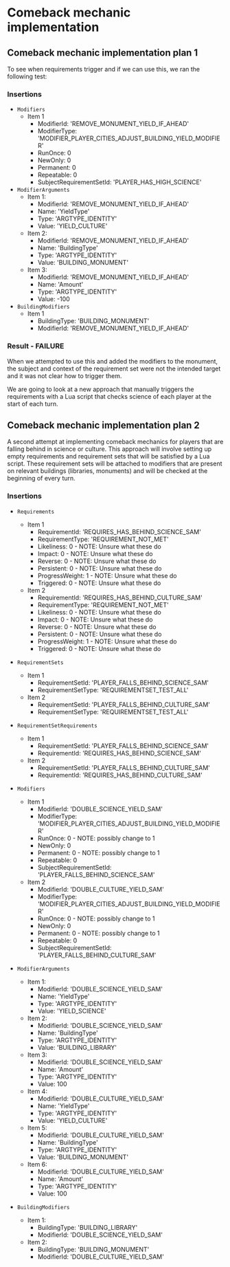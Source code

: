 # Comeback mechanic implementation

## Comeback mechanic implementation plan 1

To see when requirements trigger and if we can use this, we ran the following test:

### Insertions
- `Modifiers`
	- Item 1
		- ModifierId: 'REMOVE_MONUMENT_YIELD_IF_AHEAD'
		- ModifierType: 'MODIFIER_PLAYER_CITIES_ADJUST_BUILDING_YIELD_MODIFIER'
		- RunOnce: 0
		- NewOnly: 0
		- Permanent: 0
		- Repeatable: 0
		- SubjectRequirementSetId: 'PLAYER_HAS_HIGH_SCIENCE'
- `ModifierArguments`
	- Item 1:
		- ModifierId: 'REMOVE_MONUMENT_YIELD_IF_AHEAD'
		- Name: 'YieldType'
		- Type: 'ARGTYPE_IDENTITY'
		- Value: 'YIELD_CULTURE'
	- Item 2:
		- ModifierId: 'REMOVE_MONUMENT_YIELD_IF_AHEAD'
		- Name: 'BuildingType'
		- Type: 'ARGTYPE_IDENTITY'
		- Value: 'BUILDING_MONUMENT'
	- Item 3:
		- ModifierId: 'REMOVE_MONUMENT_YIELD_IF_AHEAD'
		- Name: 'Amount'
		- Type: 'ARGTYPE_IDENTITY'
		- Value: -100
- `BuildingModifiers`
	- Item 1
		- BuildingType: 'BUILDING_MONUMENT'
		- ModifierId: 'REMOVE_MONUMENT_YIELD_IF_AHEAD'
	

### Result - FAILURE
When we attempted to use this and added the modifiers to the monument, the subject and context of the requirement set were not the intended target and it was not clear how to trigger them.

We are going to look at a new approach that manually triggers the requirements with a Lua script that checks science of each player at the start of each turn.

## Comeback mechanic implementation plan 2

A second attempt at implementing comeback mechanics for players that are falling behind in science or culture.
This approach will involve setting up empty requirements and requirement sets that will be satisfied by a Lua script. These requirement sets will be attached to modifiers that are present on relevant buildings (libraries, monuments) and will be checked at the beginning of every turn.

### Insertions
- `Requirements`
	- Item 1
		- RequirementId: 'REQUIRES_HAS_BEHIND_SCIENCE_SAM'
		- RequirementType: 'REQUIREMENT_NOT_MET'
		- Likeliness: 0 - NOTE: Unsure what these do
		- Impact: 0 - NOTE: Unsure what these do
		- Reverse: 0 - NOTE: Unsure what these do
		- Persistent: 0 - NOTE: Unsure what these do
		- ProgressWeight: 1 - NOTE: Unsure what these do
		- Triggered: 0 - NOTE: Unsure what these do
	- Item 2
		- RequirementId: 'REQUIRES_HAS_BEHIND_CULTURE_SAM'
		- RequirementType: 'REQUIREMENT_NOT_MET'
		- Likeliness: 0 - NOTE: Unsure what these do
		- Impact: 0 - NOTE: Unsure what these do
		- Reverse: 0 - NOTE: Unsure what these do
		- Persistent: 0 - NOTE: Unsure what these do
		- ProgressWeight: 1 - NOTE: Unsure what these do
		- Triggered: 0 - NOTE: Unsure what these do

- `RequirementSets`
	- Item 1
		- RequirementSetId: 'PLAYER_FALLS_BEHIND_SCIENCE_SAM'
		- RequirementSetType: 'REQUIREMENTSET_TEST_ALL'
	- Item 2
		- RequirementSetId: 'PLAYER_FALLS_BEHIND_CULTURE_SAM'
		- RequirementSetType: 'REQUIREMENTSET_TEST_ALL'

- `RequirementSetRequirements`
	- Item 1
		- RequirementSetId: 'PLAYER_FALLS_BEHIND_SCIENCE_SAM'
		- RequirementId: 'REQUIRES_HAS_BEHIND_SCIENCE_SAM'
	- Item 2
		- RequirementSetId: 'PLAYER_FALLS_BEHIND_CULTURE_SAM'
		- RequirementId: 'REQUIRES_HAS_BEHIND_CULTURE_SAM'
		
- `Modifiers`
	- Item 1
		- ModifierId: 'DOUBLE_SCIENCE_YIELD_SAM'
		- ModifierType: 'MODIFIER_PLAYER_CITIES_ADJUST_BUILDING_YIELD_MODIFIER'
		- RunOnce: 0 - NOTE: possibly change to 1
		- NewOnly: 0
		- Permanent: 0 - NOTE: possibly change to 1
		- Repeatable: 0 
		- SubjectRequirementSetId: 'PLAYER_FALLS_BEHIND_SCIENCE_SAM'
	- Item 2
		- ModifierId: 'DOUBLE_CULTURE_YIELD_SAM'
		- ModifierType: 'MODIFIER_PLAYER_CITIES_ADJUST_BUILDING_YIELD_MODIFIER'
		- RunOnce: 0 - NOTE: possibly change to 1
		- NewOnly: 0
		- Permanent: 0 - NOTE: possibly change to 1
		- Repeatable: 0 
		- SubjectRequirementSetId: 'PLAYER_FALLS_BEHIND_CULTURE_SAM'
	
- `ModifierArguments`
	- Item 1:
		- ModifierId: 'DOUBLE_SCIENCE_YIELD_SAM'
		- Name: 'YieldType'
		- Type: 'ARGTYPE_IDENTITY'
		- Value: 'YIELD_SCIENCE'
	- Item 2:
		- ModifierId: 'DOUBLE_SCIENCE_YIELD_SAM'
		- Name: 'BuildingType'
		- Type: 'ARGTYPE_IDENTITY'
		- Value: 'BUILDING_LIBRARY'
	- Item 3:
		- ModifierId: 'DOUBLE_SCIENCE_YIELD_SAM'
		- Name: 'Amount'
		- Type: 'ARGTYPE_IDENTITY'
		- Value: 100
	- Item 4:
		- ModifierId: 'DOUBLE_CULTURE_YIELD_SAM'
		- Name: 'YieldType'
		- Type: 'ARGTYPE_IDENTITY'
		- Value: 'YIELD_CULTURE'
	- Item 5:
		- ModifierId: 'DOUBLE_CULTURE_YIELD_SAM'
		- Name: 'BuildingType'
		- Type: 'ARGTYPE_IDENTITY'
		- Value: 'BUILDING_MONUMENT'
	- Item 6:
		- ModifierId: 'DOUBLE_CULTURE_YIELD_SAM'
		- Name: 'Amount'
		- Type: 'ARGTYPE_IDENTITY'
		- Value: 100
		
- `BuildingModifiers`
	- Item 1:
		- BuildingType: 'BUILDING_LIBRARY'
		- ModifierId: 'DOUBLE_SCIENCE_YIELD_SAM'
	- Item 2:
		- BuildingType: 'BUILDING_MONUMENT'
		- ModifierId: 'DOUBLE_CULTURE_YIELD_SAM'